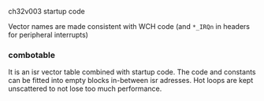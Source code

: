 ch32v003 startup code

Vector names are made consistent with WCH code (and `*_IRQn` in headers for peripheral interrupts)

### combotable

It is an isr vector table combined with startup code.
The code and constants can be fitted into empty blocks in-between isr adresses.
Hot loops are kept unscattered to not lose too much performance.